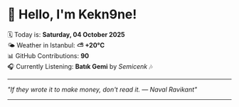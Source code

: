 # 👋 Hello, I'm Kekn9ne!

🗓️ Today is: **Saturday, 04 October 2025**  
🌤️ Weather in Istanbul: **⛅️  +20°C**  
📊 GitHub Contributions: **90**  
🎧 Currently Listening: **Batık Gemi** by *Semicenk* 🎶

---

_"If they wrote it to make money, don't read it. — *Naval Ravikant*"_

---
